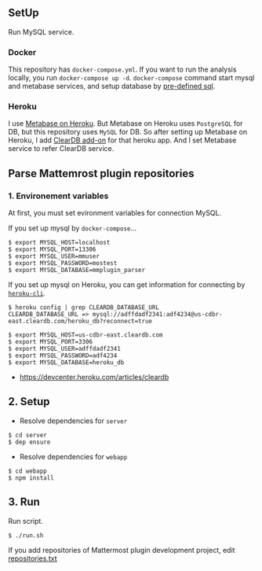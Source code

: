 ## SetUp

Run MySQL service.

### Docker

This repository has `docker-compose.yml`. If you want to run the analysis locally, you run `docker-compose up -d`.
`docker-compose` command start mysql and metabase services, and setup database by [pre-defined sql](./initdb/).

### Heroku

I use [Metabase on Heroku](https://metabase.com/start/heroku.html). But Metabase on Heroku uses `PostgreSQL` for DB, but this repository uses `MySQL` for DB.
So after setting up Metabase on Heroku, I add [ClearDB add-on](https://metabase.com/start/heroku.html) for that heroku app. And I set Metabase service to refer ClearDB service.

## Parse Mattemrost plugin repositories

### 1. Environement variables

At first, you must set evironment variables for connection MySQL.

If you set up mysql by `docker-compose`...
```
$ export MYSQL_HOST=localhost
$ export MYSQL_PORT=13306
$ export MYSQL_USER=mmuser
$ export MYSQL_PASSWORD=mostest
$ export MYSQL_DATABASE=mmplugin_parser
```

If you set up mysql on Heroku, you can get information for connecting by [`heroku-cli`](https://devcenter.heroku.com/articles/heroku-cli).

```
$ heroku config | grep CLEARDB_DATABASE_URL
CLEARDB_DATABASE_URL => mysql://adffdadf2341:adf4234@us-cdbr-east.cleardb.com/heroku_db?reconnect=true

$ export MYSQL_HOST=us-cdbr-east.cleardb.com
$ export MYSQL_PORT=3306
$ export MYSQL_USER=adffdadf2341
$ export MYSQL_PASSWORD=adf4234
$ export MYSQL_DATABASE=heroku_db
```
* https://devcenter.heroku.com/articles/cleardb

## 2. Setup

* Resolve dependencies for `server`

```
$ cd server
$ dep ensure
```

* Resolve dependencies for `webapp`

```
$ cd webapp
$ npm install
```

## 3. Run

Run script.

```
$ ./run.sh
```

If you add repositories of Mattermost plugin development project, edit [repositories.txt](./repositories.txt)
